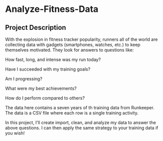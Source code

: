 # Analyze-Fitness-Data

## Project Description
With the explosion in fitness tracker popularity, runners all of the world are collecting data with gadgets (smartphones, watches, etc.) to keep themselves motivated. They look for answers to questions like:

How fast, long, and intense was my run today?

Have I succeeded with my training goals?

Am I progressing?

What were my best achievements?

How do I perform compared to others?

The data here contains a seven years of th training data from Runkeeper. The data is a CSV file where each row is a single training activity.

In this project, I'll create import, clean, and analyze my data to answer the above questions. I can then apply the same strategy to your training data if you wish!
